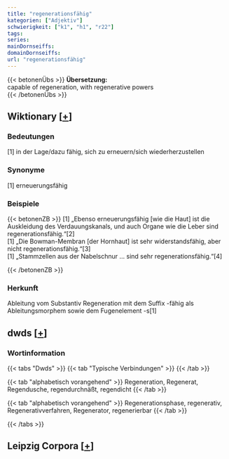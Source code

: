 ```yaml
---
title: "regenerationsfähig"
kategorien: ["Adjektiv"]
schwierigkeit: ["k1", "h1", "r22"]
tags:
series:
mainDornseiffs:
domainDornseiffs:
url: "regenerationsfähig"
---
```


{{< betonenÜbs >}}
**Übersetzung:**  
capable of regeneration, with regenerative powers  
{{< /betonenÜbs >}}

## Wiktionary [[+](https://de.wiktionary.org/wiki/regenerationsfähig)]

### Bedeutungen
[1] in der Lage/dazu fähig, sich zu erneuern/sich wiederherzustellen  

### Synonyme
[1] erneuerungsfähig  

### Beispiele
{{< betonenZB >}}
[1] „Ebenso erneuerungsfähig [wie die Haut] ist die Auskleidung des Verdauungskanals, und auch Organe wie die Leber sind regenerationsfähig.“[2]  
[1] „Die Bowman-Membran [der Hornhaut] ist sehr widerstandsfähig, aber nicht regenerationsfähig.“[3]  
[1] „Stammzellen aus der Nabelschnur … sind sehr regenerationsfähig.“[4]  

{{< /betonenZB >}}
### Herkunft
Ableitung vom Substantiv Regeneration mit dem Suffix -fähig als Ableitungsmorphem sowie dem Fugenelement -s[1]  



## dwds [[+](https://www.dwds.de/wb/regenerationsfähig)]

### Wortinformation
{{< tabs "Dwds" >}}
{{< tab "Typische Verbindungen" >}}
{{< /tab >}}

{{< tab "alphabetisch vorangehend" >}}
Regeneration, Regenerat, Regendusche, regendurchnäßt, regendicht
{{< /tab >}}

{{< tab "alphabetisch vorangehend" >}}
Regenerationsphase, regenerativ, Regenerativverfahren, Regenerator, regenerierbar
{{< /tab >}}

{{< /tabs >}}

## Leipzig Corpora [[+](https://corpora.uni-leipzig.de/en/res?word=regenerationsfähig&corpusId=deu_newscrawl-public_2018)]

